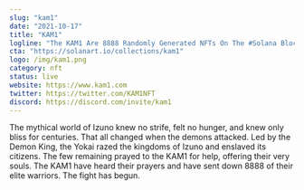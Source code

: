 ```yaml
---
slug: "kam1"
date: "2021-10-17"
title: "KAM1"
logline: "The KAM1 Are 8888 Randomly Generated NFTs On The #Solana Blockchain."
cta: "https://solanart.io/collections/kam1"
logo: /img/kam1.png
category: nft
status: live
website: https://www.kam1.com
twitter: https://twitter.com/KAM1NFT
discord: https://discord.com/invite/kam1
---
```


The mythical world of Izuno knew no strife, felt no hunger, and knew only bliss for centuries. That all changed when the demons attacked. Led by the Demon King, the Yokai razed the kingdoms of Izuno and enslaved its citizens. The few remaining prayed to the KAM1 for help, offering their very souls. The KAM1 have heard their prayers and have sent down 8888 of their elite warriors. The fight has begun.
